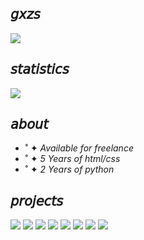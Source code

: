 ## 𝘨𝘹𝘻𝘴

![](https://i.pinimg.com/originals/49/83/0e/49830ee2ddd8b7e7679c686361afd4c2.gif)

## 𝘴𝘵𝘢𝘵𝘪𝘴𝘵𝘪𝘤𝘴
![](https://github-readme-stats.vercel.app/api?username=gxzass&hide=prs,contribs&title_color=539bf5&icon_color=539bf5&text_color=efefef&bg_color=0000&show_icons=true)

## 𝘢𝘣𝘰𝘶𝘵
* ˚ ✦ *Available for freelance*
* ˚ ✦ *5 Years of html/css*
* ˚ ✦ *2 Years of python*

## 𝘱𝘳𝘰𝘫𝘦𝘤𝘵𝘴
[![](https://github-readme-stats.vercel.app/api/pin/?username=gxzass&repo=Uplay-Checker)](https://github.com/anuraghazra/github-readme-stats)
[![](https://github-readme-stats.vercel.app/api/pin/?username=gxzass&repo=Car-Recognition)](https://github.com/anuraghazra/github-readme-stats)
[![](https://github-readme-stats.vercel.app/api/pin/?username=gxzass&repo=Python-Login)](https://github.com/anuraghazra/github-readme-stats)
[![](https://github-readme-stats.vercel.app/api/pin/?username=gxzass&repo=Facial-Recognition)](https://github.com/anuraghazra/github-readme-stats)
[![](https://github-readme-stats.vercel.app/api/pin/?username=gxzass&repo=Origin-Checker)](https://github.com/anuraghazra/github-readme-stats)
[![](https://github-readme-stats.vercel.app/api/pin/?username=gxzass&repo=Consilum)](https://github.com/anuraghazra/github-readme-stats)
[![](https://github-readme-stats.vercel.app/api/pin/?username=gxzass&repo=Steam-Checker)](https://github.com/anuraghazra/github-readme-stats)
[![](https://github-readme-stats.vercel.app/api/pin/?username=gxzass&repo=GitHub-Checker)](https://github.com/anuraghazra/github-readme-stats)

